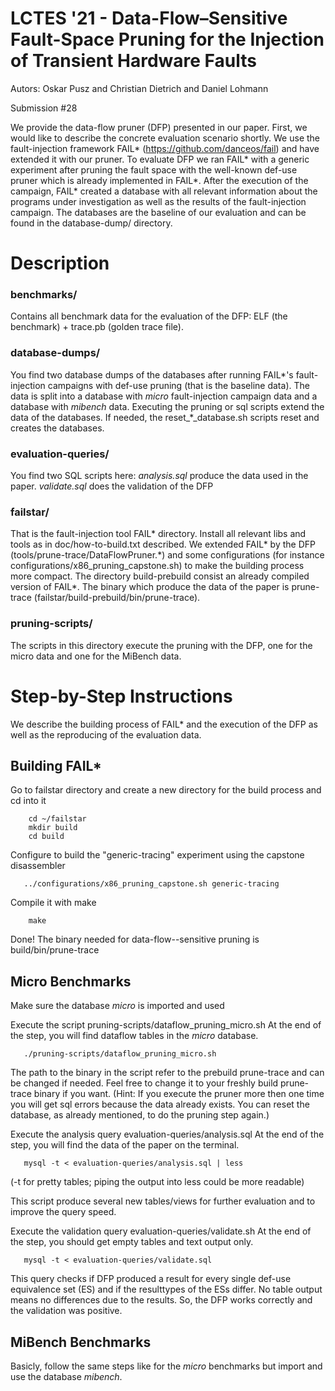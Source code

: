# LCTES '21 - Data-Flow–Sensitive Fault-Space Pruning for the Injection of Transient Hardware Faults

Autors: Oskar Pusz and Christian Dietrich and Daniel Lohmann

Submission #28

We provide the data-flow pruner (DFP) presented in our paper.
First, we would like to describe the concrete evaluation scenario shortly.
We use the fault-injection framework FAIL* (https://github.com/danceos/fail) and have extended it with our pruner.
To evaluate DFP we ran FAIL* with a generic experiment after pruning the fault space with the well-known def-use pruner which is already implemented in FAIL*.
After the execution of the campaign, FAIL* created a database with all relevant information about the programs under investigation as well as the results of the fault-injection campaign.
The databases are the baseline of our evaluation and can be found in the database-dump/ directory.


# Description

### benchmarks/
Contains all benchmark data for the evaluation of the DFP: ELF (the benchmark) + trace.pb (golden trace file).

### database-dumps/
You find two database dumps of the databases after running FAIL*'s fault-injection campaigns with def-use pruning (that is the baseline data).
The data is split into a database with _micro_ fault-injection campaign data and a database with _mibench_ data.
Executing the pruning or sql scripts extend the data of the databases.
If needed, the reset\_*\_database.sh scripts reset and creates the databases.

### evaluation-queries/
You find two SQL scripts here: _analysis.sql_ produce the data used in the paper. _validate.sql_ does the validation of the DFP

### failstar/
That is the fault-injection tool FAIL* directory.
Install all relevant libs and tools as in doc/how-to-build.txt described.
We extended FAIL* by the DFP (tools/prune-trace/DataFlowPruner.\*) and some configurations (for instance configurations/x86_pruning_capstone.sh) to make the building process more compact.
The directory build-prebuild consist an already compiled version of FAIL*.
The binary which produce the data of the paper is prune-trace (failstar/build-prebuild/bin/prune-trace).

### pruning-scripts/
The scripts in this directory execute the pruning with the DFP, one for the micro data and one for the MiBench data.


# Step-by-Step Instructions

We describe the building process of FAIL* and the execution of the DFP as well as the reproducing of the evaluation data.


## Building FAIL*

Go to failstar directory and create a new directory for the build process and cd into it
```
    cd ~/failstar
    mkdir build
    cd build
```
Configure to build the "generic-tracing" experiment using the capstone disassembler
```
   ../configurations/x86_pruning_capstone.sh generic-tracing
```
Compile it with make
```
    make
```
Done! The binary needed for data-flow--sensitive pruning is build/bin/prune-trace



## Micro Benchmarks

Make sure the database _micro_ is imported and used 

Execute the script pruning-scripts/dataflow_pruning_micro.sh
   At the end of the step, you will find dataflow tables in the _micro_ database.
```
   ./pruning-scripts/dataflow_pruning_micro.sh
```
   The path to the binary in the script refer to the prebuild prune-trace and can be changed if needed.
   Feel free to change it to your freshly build prune-trace binary if you want.
   (Hint: If you execute the pruner more then one time you will get sql errors because the data already exists.
    You can reset the database, as already mentioned, to do the pruning step again.)

Execute the analysis query evaluation-queries/analysis.sql
   At the end of the step, you will find the data of the paper on the terminal.
```
   mysql -t < evaluation-queries/analysis.sql | less
```   
   (-t for pretty tables; piping the output into less could be more readable)

   This script produce several new tables/views for further evaluation and to improve the query speed.

Execute the validation query evaluation-queries/validate.sh
   At the end of the step, you should get empty tables and text output only.
```
   mysql -t < evaluation-queries/validate.sql
```
   This query checks if DFP produced a result for every single def-use equivalence set (ES)
   and if the resulttypes of the ESs differ.
   No table output means no differences due to the results.
   So, the DFP works correctly and the validation was positive.


## MiBench Benchmarks

Basicly, follow the same steps like for the _micro_ benchmarks but import and use the database _mibench_.
